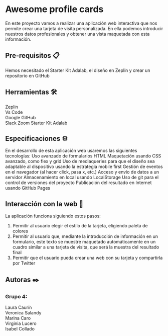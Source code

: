 # Awesome profile cards

En este proyecto vamos a realizar una aplicación web interactiva que nos permite crear una tarjeta de visita personalizada. En ella podemos introducir nuestros datos profesionales y obtener una vista maquetada con esta información.

## Pre-requisitos 📋

Hemos necesitado el Starter Kit Adalab, el diseño en Zeplin y crear un repositorio en GitHub

## Herramientas 🛠️

Zeplin  
Vs Code  
Google
GitHub  
Slack
Zoom
Starter Kit Adalab

## Especificaciones ⚙️

En el desarrollo de esta aplicación web usaremos las siguientes tecnologías:
Uso avanzado de formularios HTML
Maquetación usando CSS avanzado, como flex y grid
Uso de mediaqueries para que el diseño sea adaptable al dispositivo usando la estrategia mobile first
Gestión de eventos en el navegador (al hacer click, pasa x, etc.)
Acceso y envío de datos a un servidor
Almacenamiento en local usando LocalStorage
Uso de git para el control de versiones del proyecto
Publicación del resultado en Internet usando GitHub Pages

## Interacción con la web 🚀

La aplicación funciona siguiendo estos pasos:

1. Permitir al usuario elegir el estilo de la tarjeta, eligiendo paleta de colores
2. Permitir al usuario que, mediante la introducción de información en un formulario, este texto se muestre maquetado automáticamente en un cuadro similar a una tarjeta de visita, que será la muestra del resultado final
3. Permitir que el usuario pueda crear una web con su tarjeta y compartirla por Twitter

## Autoras ✒️

### Grupo 4:

Laura Caurín  
Veronica Salandy  
Marina Caro  
Virginia Lucero  
Isabel Collado

